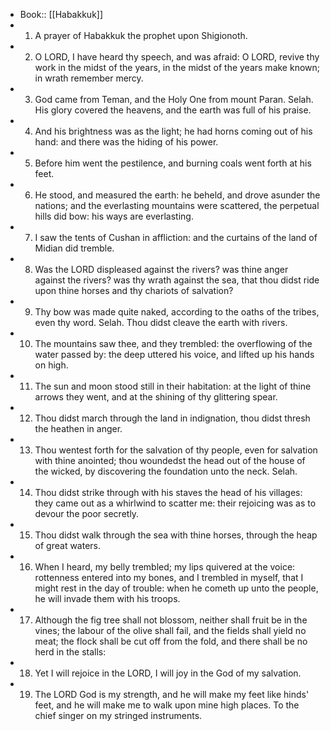 - Book:: [[Habakkuk]]
- 1. A prayer of Habakkuk the prophet upon Shigionoth.
- 2. O LORD, I have heard thy speech, and was afraid: O LORD, revive thy work in the midst of the years, in the midst of the years make known; in wrath remember mercy.
- 3. God came from Teman, and the Holy One from mount Paran. Selah. His glory covered the heavens, and the earth was full of his praise.
- 4. And his brightness was as the light; he had horns coming out of his hand: and there was the hiding of his power.
- 5. Before him went the pestilence, and burning coals went forth at his feet.
- 6. He stood, and measured the earth: he beheld, and drove asunder the nations; and the everlasting mountains were scattered, the perpetual hills did bow: his ways are everlasting.
- 7. I saw the tents of Cushan in affliction: and the curtains of the land of Midian did tremble.
- 8. Was the LORD displeased against the rivers? was thine anger against the rivers? was thy wrath against the sea, that thou didst ride upon thine horses and thy chariots of salvation?
- 9. Thy bow was made quite naked, according to the oaths of the tribes, even thy word. Selah. Thou didst cleave the earth with rivers.
- 10. The mountains saw thee, and they trembled: the overflowing of the water passed by: the deep uttered his voice, and lifted up his hands on high.
- 11. The sun and moon stood still in their habitation: at the light of thine arrows they went, and at the shining of thy glittering spear.
- 12. Thou didst march through the land in indignation, thou didst thresh the heathen in anger.
- 13. Thou wentest forth for the salvation of thy people, even for salvation with thine anointed; thou woundedst the head out of the house of the wicked, by discovering the foundation unto the neck. Selah.
- 14. Thou didst strike through with his staves the head of his villages: they came out as a whirlwind to scatter me: their rejoicing was as to devour the poor secretly.
- 15. Thou didst walk through the sea with thine horses, through the heap of great waters.
- 16. When I heard, my belly trembled; my lips quivered at the voice: rottenness entered into my bones, and I trembled in myself, that I might rest in the day of trouble: when he cometh up unto the people, he will invade them with his troops.
- 17. Although the fig tree shall not blossom, neither shall fruit be in the vines; the labour of the olive shall fail, and the fields shall yield no meat; the flock shall be cut off from the fold, and there shall be no herd in the stalls:
- 18. Yet I will rejoice in the LORD, I will joy in the God of my salvation.
- 19. The LORD God is my strength, and he will make my feet like hinds' feet, and he will make me to walk upon mine high places. To the chief singer on my stringed instruments.
